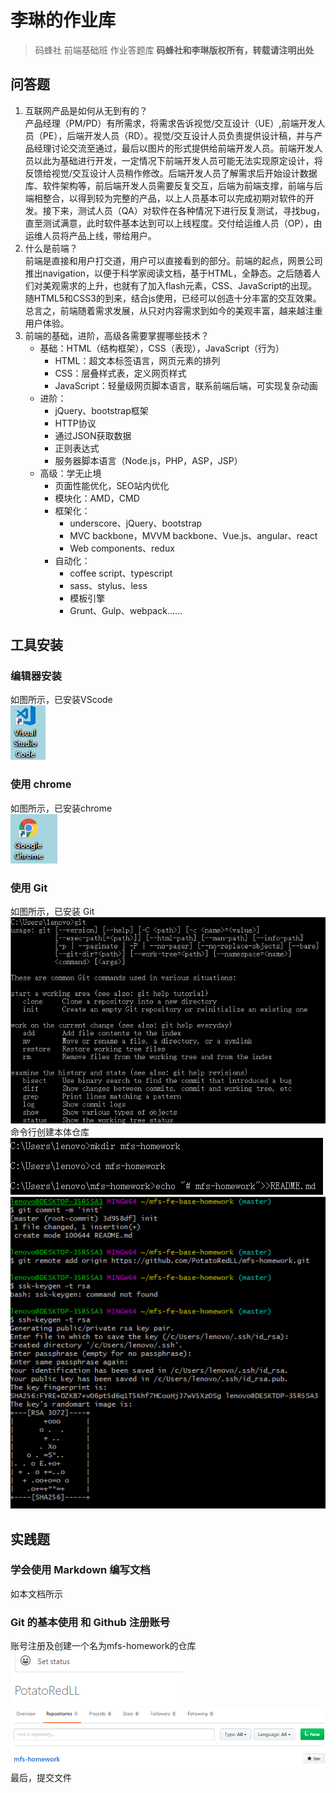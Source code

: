 # 李琳的作业库
> 码蜂社 前端基础班 作业答题库
**码蜂社和李琳版权所有，转载请注明出处**

## **问答题**
1. 互联网产品是如何从无到有的？   
产品经理（PM/PD）有所需求，将需求告诉视觉/交互设计（UE）,前端开发人员（PE），后端开发人员（RD）。视觉/交互设计人员负责提供设计稿，并与产品经理讨论交流至通过，最后以图片的形式提供给前端开发人员。前端开发人员以此为基础进行开发，一定情况下前端开发人员可能无法实现原定设计，将反馈给视觉/交互设计人员稍作修改。后端开发人员了解需求后开始设计数据库、软件架构等，前后端开发人员需要反复交互，后端为前端支撑，前端与后端相整合，以得到较为完整的产品，以上人员基本可以完成初期对软件的开发。接下来，测试人员（QA）对软件在各种情况下进行反复测试，寻找bug，直至测试满意，此时软件基本达到可以上线程度。交付给运维人员（OP），由运维人员将产品上线，带给用户。
2. 什么是前端？   
前端是直接和用户打交道，用户可以直接看到的部分。前端的起点，网景公司推出navigation，以便于科学家阅读文档，基于HTML，全静态。之后随着人们对美观需求的上升，也就有了加入flash元素，CSS、JavaScript的出现。随HTML5和CSS3的到来，结合js使用，已经可以创造十分丰富的交互效果。总言之，前端随着需求发展，从只对内容需求到如今的美观丰富，越来越注重用户体验。
3. 前端的基础，进阶，高级各需要掌握哪些技术？   
   * 基础：HTML（结构框架），CSS（表现），JavaScript（行为）   
      * HTML：超文本标签语言，网页元素的排列
      * CSS：层叠样式表，定义网页样式
      * JavaScript：轻量级网页脚本语言，联系前端后端，可实现复杂动画     
   * 进阶：
      * jQuery、bootstrap框架
      * HTTP协议
      * 通过JSON获取数据
      * 正则表达式
      * 服务器脚本语言（Node.js，PHP，ASP，JSP）
   * 高级：学无止境
      * 页面性能优化，SEO站内优化
      * 模块化：AMD，CMD
      * 框架化：
           * underscore、jQuery、bootstrap
           * MVC backbone，MVVM backbone、Vue.js、angular、react
           * Web components、redux
      * 自动化：
           * coffee script、typescript
           * sass、stylus、less
           * 模板引擎
           * Grunt、Gulp、webpack……
## **工具安装**
### **编辑器安装**
如图所示，已安装VScode  
![](1.png)        
### **使用 chrome**
如图所示，已安装chrome  
![](2.png)  
### **使用 Git**
如图所示，已安装 Git
![](3.png) 
命令行创建本体仓库
![](5.png)
![](4.png)
## **实践题**
### **学会使用 Markdown 编写文档**
如本文档所示
### **Git 的基本使用 和 Github 注册账号**
账号注册及创建一个名为mfs-homework的仓库   
![](6.png)
![](7.png)
最后，提交文件
